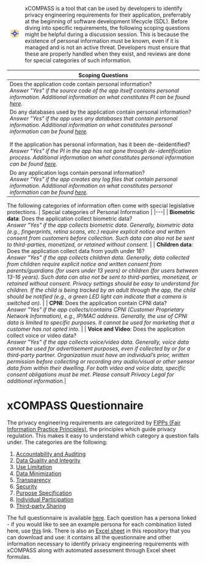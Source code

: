 <table>
<thead>
  <tr style="width:40%">
    <td><img src="../personas/figures/compass-logo-png.png" alt="compass logo"></td>
    <td>xCOMPASS is a tool that can be used by developers to identify privacy engineering requirements for their application, preferrably at the beginning of software development lifecycle (SDL). Before diving into specific requirements, the following scoping questions might be helpful during a discussion session. This is because the existence of personal information must be known, even if it is managed and is not an active threat. Developers must ensure that these are properly handled when they exist, and reviews are done for special categories of such information.</td>
  </tr>
</thead>
</table>

| Scoping Questions | 
|---|
| Does the  application code contain personal information? <br /> *Answer "Yes" if the source code of the app itself contains personal information. Additional information on what constitutes PI can be found [here](https://en.wikipedia.org/wiki/Personal_data).*|
| Do any  databases used by the application contain personal information? <br /> *Answer "Yes" if the app uses any databases that contain personal information. Additional information on what constitutes personal information can be found [here](https://en.wikipedia.org/wiki/Personal_data).* <br /><br /> If the  application has personal information, has it been de-deidentified? <br /> *Answer "Yes" if the PI in the app has not gone through de-identification process. Additional information on what constitutes personal information can be found [here](https://en.wikipedia.org/wiki/Personal_data).* |
| Do any application logs contain personal information? <br /> *Answer "Yes" if the app creates any log files that contain personal information. Additional information on what constitutes personal information can be found [here](https://en.wikipedia.org/wiki/Personal_data).* |

The following categories of information often come with special legislative protections.
| Special categories of Personal Information | 
|---|
| **Biometric   data**: Does the application collect biometric data? <br /> *Answer "Yes" if the app collects biometric data. Generally, biometric data (e.g., fingerprints, retina scans, etc.) require explicit notice and written consent from customers before collection. Such data can also not be sent to third-parties, monetized, or retained without consent.* |
| **Children   data**: Does the application collect data from youth under 16? <br /> *Answer "Yes" if the app collects children data. Generally, data collected from children require explicit notice and written consent from parents/guardians (for users under 13 years) or children (for users between 13-16 years). Such data can also not be sent to third-parties, monetized, or retained without consent. Privacy settings should be easy to understand for children. If the child is being tracked by an adult through the app, the child should be notified (e.g., a green LED light can indicate that a camera is switched on).* |
| **CPNI**: Does the application contain CPNI data? <br /> *Answer "Yes" if the app collects/contains CPNI (Customer Proprietary Network Information), e.g., IP/MAC address. Generally, the use of CPNI data is limited to specific purposes. It cannot be used for marketing that a customer has not opted into.* |
| **Voice and Video**: Does the application collect voice or video data? <br /> *Answer "Yes" if the app collects voice/video data. Generally, voice data cannot be used for advertisement purposes, even if collected by or for a third-party partner. Organization must have an individual’s prior, written permission before collecting or recording any audio/visual or other sensor data from within their dwelling. For both video and voice data, specific consent obligations must be met. Please consult Privacy Legal for additional information.*|

# xCOMPASS Questionnaire
The privacy engineering requirements are categorized by <a href="https://www.fpc.gov/resources/fipps/">FIPPs (Fair Information Practice Principles)</a>, the principles which guide privacy regulation. This makes it easy to understand which category a question falls under. The categories are the following:

1. <a href="xCOMPASS.md#-accountability-and-auditing-">Accountability and Auditing</a>
2. <a href="xCOMPASS.md#-data-quality-and-integrity">Data Quality and Integrity</a>
3. <a href="xCOMPASS.md#use-limitation">Use Limitation</a>
4. <a href="xCOMPASS.md#data-minimization">Data Minimization</a>
5. <a href="xCOMPASS.md#transparency">Transparency</a>
6. <a href="xCOMPASS.md#security">Security</a>
7. <a href="xCOMPASS.md#purpose-specification">Purpose Specification</a>
8. <a href="xCOMPASS.md#individual-participation">Individual Participation</a>
9. <a href="xCOMPASS.md#third-party-sharing">Third-party Sharing</a>

The full questionnaire is available <a href="xCOMPASS.md">here</a>. Each question has a persona linked - if you would like to see an example persona for each combination listed here, use <a href="personas.md">this</a> link. There is also an <a href="https://github.com/Comcast/xCOMPASS/blob/main/xCOMPASS%20Spreadsheet%20v1.0.xlsx">Excel sheet</a> in this repository that you can download and use: it contains all the questionnaire and other information necessary to identify privacy engineering requirements with xCOMPASS along with automated assessment through Excel sheet formulas. 
